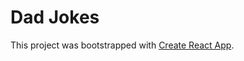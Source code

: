 # Dad Jokes

This project was bootstrapped with [Create React App](https://github.com/facebook/create-react-app).
